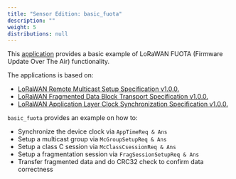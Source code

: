```yaml
---
title: "Sensor Edition: basic_fuota"
description: ""
weight: 5
distributions: null
---
```


This [application](https://github.com/TheThingsIndustries/generic-node-se/tree/develop/Software/app/basic_fuota) provides a basic example of LoRaWAN FUOTA (Firmware Update Over The Air) functionality.

<!--more-->

The applications is based on:

- [LoRaWAN Remote Multicast Setup Specification v1.0.0.](https://lora-alliance.org/resource_hub/lorawan-remote-multicast-setup-specification-v1-0-0/)
- [LoRaWAN Fragmented Data Block Transport Specification v1.0.0.](https://lora-alliance.org/resource_hub/lorawan-fragmented-data-block-transport-specification-v1-0-0/)
- [LoRaWAN Application Layer Clock Synchronization Specification v1.0.0.](https://lora-alliance.org/resource_hub/lorawan-application-layer-clock-synchronization-specification-v1-0-0/)

`basic_fuota` provides an example on how to:

- Synchronize the device clock via `AppTimeReq & Ans`
- Setup a multicast group via `McGroupSetupReq & Ans`
- Setup a class C session via `McClassCsessionReq & Ans`
- Setup a fragmentation session via `FragSessionSetupReq & Ans`
- Transfer fragmented data and do CRC32 check to confirm data correctness
